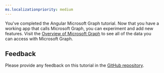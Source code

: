```yaml
---
ms.localizationpriority: medium
---
```


<!-- markdownlint-disable MD002 MD041 -->

You've completed the Angular Microsoft Graph tutorial. Now that you have a working app that calls Microsoft Graph, you can experiment and add new features. Visit the [Overview of Microsoft Graph](/graph/overview) to see all of the data you can access with Microsoft Graph.

## Feedback

Please provide any feedback on this tutorial in the [GitHub repository](https://github.com/microsoftgraph/msgraph-training-angularspa).
